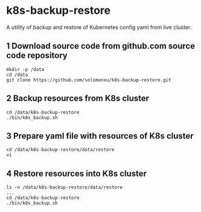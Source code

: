 # k8s-backup-restore
A utility of  backup and restore of Kubernetes config yaml from live cluster.

## 1 Download source code from github.com source code repository
```
mkdir -p /data
cd /data
git clone https://github.com/solomonxu/k8s-backup-restore.git
```

## 2 Backup resources from K8s cluster
```
cd /data/k8s-backup-restore
./bin/k8s_backup.sh 
```

## 3 Prepare yaml file with resources of K8s cluster
```
cd /data/k8s-backup-restore/data/restore
vi 
```

## 4 Restore resources into K8s cluster
```
ls -n /data/k8s-backup-restore/data/restore
...
cd /data/k8s-backup-restore
./bin/k8s_backup.sh 
```